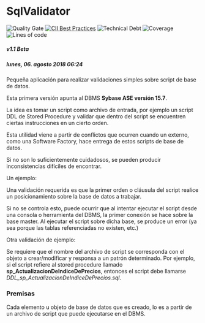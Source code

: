 # SqlValidator

![Quality Gate](https://sonarcloud.io/api/project_badges/measure?project=fjspitz_SqlValidator&metric=alert_status)
[![CII Best Practices](https://bestpractices.coreinfrastructure.org/projects/2276/badge)](https://bestpractices.coreinfrastructure.org/projects/2276)
![Technical Debt](https://sonarcloud.io/api/project_badges/measure?project=fjspitz_SqlValidator&metric=sqale_index)
![Coverage](https://sonarcloud.io/api/project_badges/measure?project=fjspitz_SqlValidator&metric=coverage)
![Lines of code](https://sonarcloud.io/api/project_badges/measure?project=fjspitz_SqlValidator&metric=ncloc)

##### v1.1 Beta

##### lunes, 06. agosto 2018 06:24 

Pequeña aplicación para realizar validaciones simples sobre script de base de datos.

Esta primera versión apunta al DBMS **Sybase ASE versión 15.7**.

La idea es tomar un script como archivo de entrada, por ejemplo un script DDL de Stored Procedure y validar que dentro del script se encuentren ciertas instrucciones en un cierto orden.

Esta utilidad viene a partir de conflictos que ocurren cuando un externo, como una Software Factory, hace entrega de estos scripts de base de datos.

Si no son lo suficientemente cuidadosos, se pueden producir inconsistencias difíciles de encontrar.

Un ejemplo:

Una validación requerida es que la primer orden o cláusula del script realice un posicionamiento sobre la base de datos a trabajar.

Si no se controla esto, puede ocurrir que al intentar ejecutar el script desde una consola o herramienta del DBMS, la primer conexión se hace sobre la base master. Al ejecutar el script sobre dicha base, se produce un error (ya sea porque las tablas referenciadas no existen, etc.)

Otra validación de ejemplo:

Se requiere que el nombre del archivo de script se corresponda con el objeto a crear/modificar y responsa a un patrón determinado. Por ejemplo, si el script refiere al stored procedure llamado **sp_ActualizacionDeIndiceDePrecios**, entonces el script debe llamarse *DDL_sp_ActualizacionDeIndiceDePrecios.sql*.

### Premisas

Cada elemento u objeto de base de datos que es creado, lo es a partir de un archivo de script que puede ejecutarse en el DBMS.

